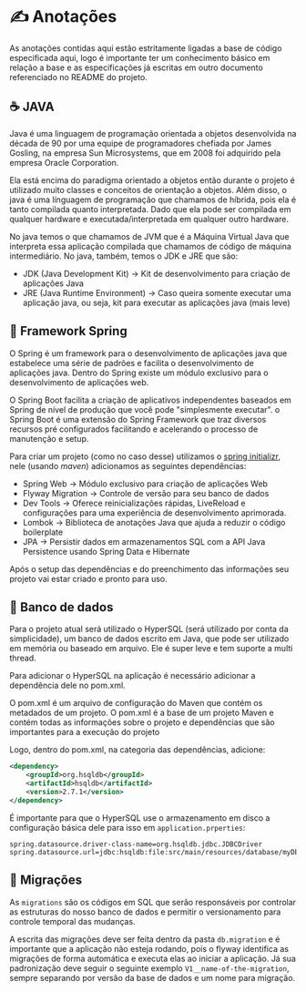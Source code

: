 # ✍️ Anotações

As anotações contidas aqui estão estritamente ligadas a base de código especificada aqui, logo é importante ter um conhecimento básico em relação a base e as especificações já escritas em outro documento referenciado no README do projeto.

## ☕ JAVA

Java é uma linguagem de programação orientada a objetos desenvolvida na década de 90 por uma equipe de programadores chefiada por James Gosling, na empresa Sun Microsystems, que em 2008 foi adquirido pela empresa Oracle Corporation.

Ela está encima do paradigma orientado a objetos então durante o projeto é utilizado muito classes e conceitos de orientação a objetos. Além disso, o java é uma línguagem de programação que chamamos de híbrida, pois ela é tanto compilada quanto interpretada. Dado que ela pode ser compilada em qualquer hardware e executada/interpretada em qualquer outro hardware.

No java temos o que chamamos de JVM que é a Máquina Virtual Java que interpreta essa aplicação compilada que chamamos de código de máquina intermediário. No java, também, temos o JDK e JRE que são:

- JDK (Java Development Kit) -> Kit de desenvolvimento para criação de aplicações Java
- JRE (Java Runtime Environment) -> Caso queira somente executar uma aplicação java, ou seja, kit para executar as aplicações java (mais leve)

## 🍃 Framework Spring

O Spring é um framework para o desenvolvimento de aplicações java que estabelece uma série de padrões e facilita o desenvolvimento de aplicações java. Dentro do Spring existe um módulo exclusivo para o desenvolvimento de aplicações web.

O Spring Boot facilita a criação de aplicativos independentes baseados em Spring de nível de produção que você pode "simplesmente executar". o Spring Boot é uma extensão do Spring Framework que traz diversos recursos pré configurados facilitando e acelerando o processo de manutenção e setup.

Para criar um projeto (como no caso desse) utilizamos o [spring initializr](https://start.spring.io/), nele (usando *maven*) adicionamos as seguintes dependências:
- Spring Web -> Módulo exclusivo para criação de aplicações Web
- Flyway Migration -> Controle de versão para seu banco de dados
- Dev Tools -> Oferece reinicializações rápidas, LiveReload e configurações para uma experiência de desenvolvimento aprimorada.
- Lombok -> Biblioteca de anotações Java que ajuda a reduzir o código boilerplate
- JPA -> Persistir dados em armazenamentos SQL com a API Java Persistence usando Spring Data e Hibernate

Após o setup das dependências e do preenchimento das informações seu projeto vai estar criado e pronto para uso.

## 🎲 Banco de dados

Para o projeto atual será utilizado o HyperSQL (será utilizado por conta da simplicidade), um banco de dados escrito em Java, que pode ser utilizado em memória ou baseado em arquivo. Ele é super leve e tem suporte a multi thread.

Para adicionar o HyperSQL na aplicação é necessário adicionar a dependência dele no pom.xml.

O pom.xml é um arquivo de configuração do Maven que contém os metadados de um projeto. O pom.xml é a base de um projeto Maven e contém todas as informações sobre o projeto e dependências que são importantes para a execução do projeto

Logo, dentro do pom.xml, na categoria das dependências, adicione:

```xml
<dependency>
    <groupId>org.hsqldb</groupId>
    <artifactId>hsqldb</artifactId>
    <version>2.7.1</version>
</dependency>
```
É importante para que o HyperSQL use o armazenamento em disco a configuração básica dele para isso em `application.prperties`:

```
spring.datasource.driver-class-name=org.hsqldb.jdbc.JDBCDriver
spring.datasource.url=jdbc:hsqldb:file:src/main/resources/database/myDb;shutdown=true
```

## 📌 Migrações

As `migrations` são os códigos em SQL que serão responsáveis por controlar as estruturas do nosso banco de dados e permitir o versionamento para controle temporal das mudanças.

A escrita das migrações deve ser feita dentro da pasta `db.migration` e é importante que a aplicação não esteja rodando, pois o flyway identifica as migrações de forma automática e executa elas ao iniciar a aplicação. Já sua padronização deve seguir o seguinte exemplo `V1__name-of-the-migration`, sempre separando por versão da base de dados e um nome para migração.